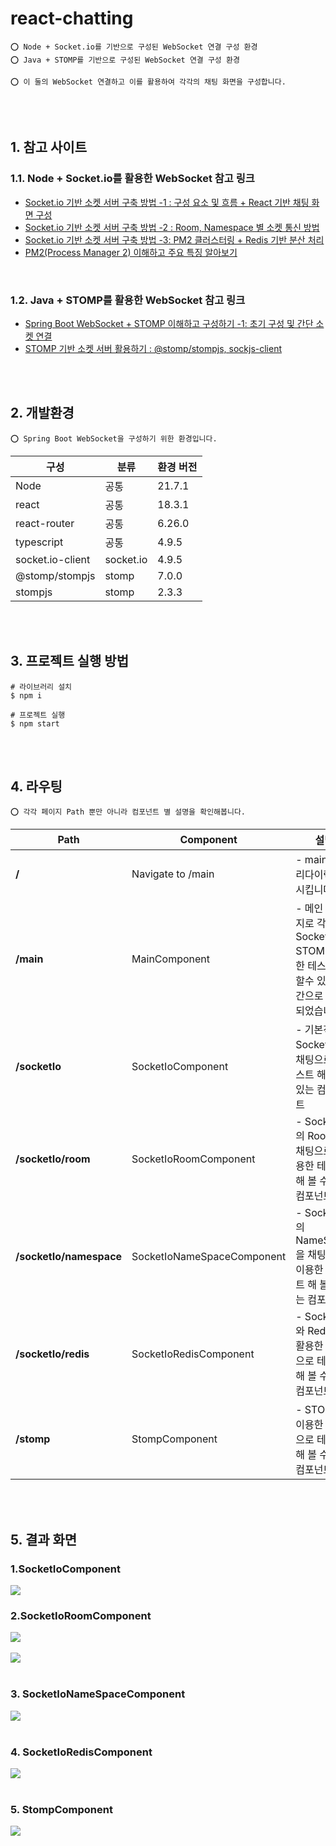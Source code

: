 # react-chatting

    ⭕️ Node + Socket.io를 기반으로 구성된 WebSocket 연결 구성 환경
    ⭕️ Java + STOMP를 기반으로 구성된 WebSocket 연결 구성 환경

    ⭕️ 이 둘의 WebSocket 연결하고 이를 활용하여 각각의 채팅 화면을 구성합니다.

<br/>
<br/>

## 1. 참고 사이트

### 1.1. Node + Socket.io를 활용한 WebSocket 참고 링크

- [Socket.io 기반 소켓 서버 구축 방법 -1 : 구성 요소 및 흐름 + React 기반 채팅 화면 구성](https://adjh54.tistory.com/548)
- [Socket.io 기반 소켓 서버 구축 방법 -2 : Room, Namespace 별 소켓 통신 방법](https://adjh54.tistory.com/549)
- [Socket.io 기반 소켓 서버 구축 방법 -3: PM2 클러스터링 + Redis 기반 분산 처리](https://adjh54.tistory.com/567)
- [PM2(Process Manager 2) 이해하고 주요 특징 알아보기](https://adjh54.tistory.com/551)

<br/>

### 1.2. Java + STOMP를 활용한 WebSocket 참고 링크

- [Spring Boot WebSocket + STOMP 이해하고 구성하기 -1: 초기 구성 및 간단 소켓 연결](https://adjh54.tistory.com/573)
- [STOMP 기반 소켓 서버 활용하기 : @stomp/stompjs, sockjs-client](https://adjh54.tistory.com/574)

<br/>
<br/>

## 2. 개발환경

    ⭕️ Spring Boot WebSocket을 구성하기 위한 환경입니다.

| 구성             | 분류      | 환경 버전 |
| ---------------- | --------- | --------- |
| Node             | 공통      | 21.7.1    |
| react            | 공통      | 18.3.1    |
| react-router     | 공통      | 6.26.0    |
| typescript       | 공통      | 4.9.5     |
| socket.io-client | socket.io | 4.9.5     |
| @stomp/stompjs   | stomp     | 7.0.0     |
| stompjs          | stomp     | 2.3.3     |

<br/>
<br/>

## 3. 프로젝트 실행 방법

```shell
# 라이브러리 설치
$ npm i

# 프로젝트 실행
$ npm start

```

<br/>
<br/>

## 4. 라우팅

    ⭕️ 각각 페이지 Path 뿐만 아니라 컴포넌트 별 설명을 확인해봅니다.

| **Path**                | **Component**              | **설명**                                                                                   |
| ----------------------- | -------------------------- | ------------------------------------------------------------------------------------------ |
| **/**                   | Navigate to /main          | - main으로 리다이렉트를 시킵니다.                                                          |
| **/main**               | MainComponent              | - 메인 페이지로 각각 Socket.io / STOMP에 대한 테스트를 할수 있는 공간으로 분리 되었습니다. |
| **/socketIo**           | SocketIoComponent          | - 기본적인 Socket.io를 채팅으로 테스트 해 볼 수 있는 컴포넌트                              |
| **/socketIo/room**      | SocketIoRoomComponent      | - Socket.io의 Room을 채팅으로 이용한 테스트 해 볼 수 있는 컴포넌트                         |
| **/socketIo/namespace** | SocketIoNameSpaceComponent | - Socket.io의 NameSpace을 채팅으로 이용한 테스트 해 볼 수 있는 컴포넌트                    |
| **/socketIo/redis**     | SocketIoRedisComponent     | - Socket.io와 Redis를 활용한 채팅으로 테스트 해 볼 수 있는 컴포넌트                        |
| **/stomp**              | StompComponent             | - STOMP를 이용한 채팅으로 테스트 해 볼 수 있는 컴포넌트                                    |

<br/>
<br/>

## 5. 결과 화면

### 1.SocketIoComponent

<img src = "https://github.com/user-attachments/assets/e9e8f8ca-68f6-41f8-91be-c00dd9bb00b5">

<br/>

### 2.SocketIoRoomComponent

<img src = "https://github.com/user-attachments/assets/f8cd3e57-287f-406b-8c79-807df53b3bee">

<br/>
<br/>

<img src ="https://github.com/user-attachments/assets/b239fd5f-222d-4078-9e92-17cfb362c594">

<br/>
<br/>

### 3. SocketIoNameSpaceComponent

<img src="https://github.com/user-attachments/assets/d9f645bb-d93d-4f30-badf-73c5f2b077c8">

<br/>
<br/>

### 4. SocketIoRedisComponent

<img src ="https://github.com/user-attachments/assets/a8d795e4-796c-4151-9a7b-fc35fa56f2ae">

<br/>
<br/>

### 5. StompComponent

<img src="https://github.com/user-attachments/assets/3c33a090-8fab-41be-9083-3fc4f8c5cf2b">

<br/>
<br/>
